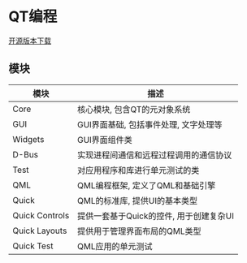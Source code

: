 # QT编程

[开源版本下载](https://www.qt.io/download-open-source)


## 模块

|  模块            | 描述                                      |
| --------------- | ----------------------------------------- |
| Core            | 核心模块, 包含QT的元对象系统                  |
| GUI             | GUI界面基础, 包括事件处理, 文字处理等          |
| Widgets         | GUI界面组件类                               |
| D-Bus           | 实现进程间通信和远程过程调用的通信协议           |
| Test            | 对应用程序和库进行单元测试的类                 |
| QML             | QML编程框架, 定义了QML和基础引擎              |
| Quick           | QML的标准库, 提供UI的基本类型                 |
| Quick Controls  | 提供一套基于Quick的控件, 用于创建复杂UI        |
| Quick Layouts   | 提供用于管理界面布局的QML类型                 |
| Quick Test      | QML应用的单元测试                           |


